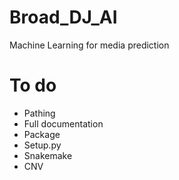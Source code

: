 # Broad_DJ_AI
Machine Learning for media prediction

# To do
- Pathing
- Full documentation
- Package
- Setup.py
- Snakemake
- CNV